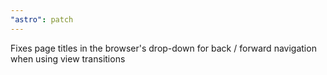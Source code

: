 ```yaml
---
"astro": patch
---
```


Fixes page titles in the browser's drop-down for back / forward navigation when using view transitions

